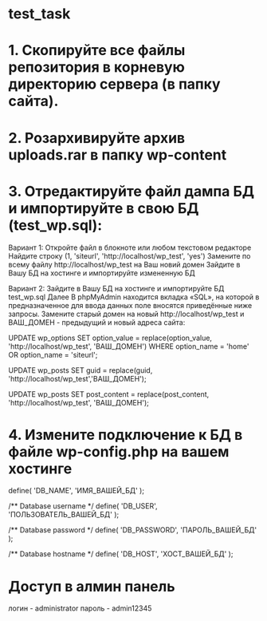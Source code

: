 # test_task

# 1. Скопируйте все файлы репозитория в корневую директорию сервера (в папку сайта).

# 2. Розархивируйте архив uploads.rar в папку wp-content

# 3. Отредактируйте файл дампа БД и импортируйте в свою БД (test_wp.sql):

  Вариант 1: 
  Откройте файл в блокноте или любом текстовом редакторе
  Найдите строку (1, 'siteurl', 'http://localhost/wp_test', 'yes')
  Замените по всему файлу http://localhost/wp_test на Ваш новий домен
  Зайдите в Вашу БД на хостинге и импортируйте измененную БД
  
  Вариант 2:
  Зайдите в Вашу БД на хостинге и импортируйте БД test_wp.sql
  Далее  В phpMyAdmin находится вкладка «SQL», на которой в предназначенное для ввода данных поле вносятся приведённые ниже запросы. 
  Замените старый домен на новый http://localhost/wp_test и ВАШ_ДОМЕН - предыдущий и новый адреса сайта:

  UPDATE wp_options SET option_value = replace(option_value, 'http://localhost/wp_test', 'ВАШ_ДОМЕН') WHERE option_name = 'home' OR option_name = 'siteurl';

  UPDATE wp_posts SET guid = replace(guid, 'http://localhost/wp_test','ВАШ_ДОМЕН');

  UPDATE wp_posts SET post_content = replace(post_content, 'http://localhost/wp_test', 'ВАШ_ДОМЕН');

# 4. Измените подключение к БД в файле wp-config.php на вашем хостинге

  define( 'DB_NAME', 'ИМЯ_ВАШЕЙ_БД' );

  /** Database username */
  define( 'DB_USER', 'ПОЛЬЗОВАТЕЛЬ_ВАШЕЙ_БД' );

  /** Database password */
  define( 'DB_PASSWORD', 'ПАРОЛЬ_ВАШЕЙ_БД' );

  /** Database hostname */
  define( 'DB_HOST', 'ХОСТ_ВАШЕЙ_БД' );
  
# Доступ в алмин панель

  логин - administrator
  пароль - admin12345
  
